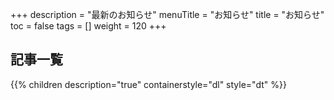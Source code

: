 +++
description = "最新のお知らせ"
menuTitle = "お知らせ"
title = "お知らせ"
toc = false
tags = []
weight = 120
+++


## 記事一覧

{{% children description="true" containerstyle="dl" style="dt" %}}
